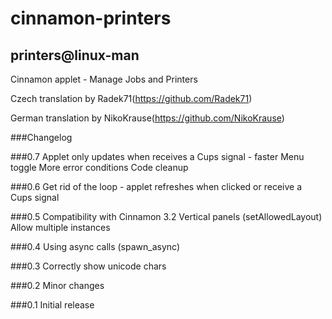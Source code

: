 # cinnamon-printers
## printers@linux-man
Cinnamon applet - Manage Jobs and Printers

Czech translation by Radek71(<https://github.com/Radek71>)

German translation by NikoKrause(<https://github.com/NikoKrause>)

###Changelog

###0.7
    Applet only updates when receives a Cups signal - faster Menu toggle
    More error conditions
    Code cleanup

###0.6
    Get rid of the loop - applet refreshes when clicked or receive a Cups signal

###0.5
    Compatibility with Cinnamon 3.2
    Vertical panels (setAllowedLayout)
    Allow multiple instances

###0.4
    Using async calls (spawn_async)

###0.3
    Correctly show unicode chars

###0.2
    Minor changes

###0.1
    Initial release
